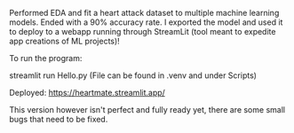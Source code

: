 Performed EDA and fit a heart attack dataset to multiple machine learning models. 
Ended with a 90% accuracy rate. I
exported the model and used it to deploy to a webapp running through StreamLit (tool meant to expedite app creations of ML projects)!

To run the program:

streamlit run Hello.py
(File can be found in .venv and under Scripts)

Deployed:
https://heartmate.streamlit.app/

This version however isn't perfect and fully ready yet, there are some small bugs that need to be fixed.
